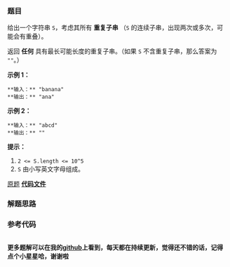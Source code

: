 ### 题目
给出一个字符串 `S`，考虑其所有 **重复子串** （`S` 的连续子串，出现两次或多次，可能会有重叠）。

返回 **任何** 具有最长可能长度的重复子串。（如果 `S` 不含重复子串，那么答案为 `""`。）



**示例 1：**

    
    
    **输入：** "banana"
    **输出：** "ana"
    

**示例 2：**

    
    
    **输入：** "abcd"
    **输出：** ""
    



**提示：**

  1. `2 <= S.length <= 10^5`
  2. `S` 由小写英文字母组成。

[原题](https://leetcode-cn.com/problems/longest-duplicate-substring/)    **[代码文件]()**


### 解题思路




### 参考代码

```go


```




**更多题解可以在我的[github](https://github.com/LZH139/leetcode_Go)上看到，每天都在持续更新，觉得还不错的话，记得点个小星星哈，谢谢啦**
